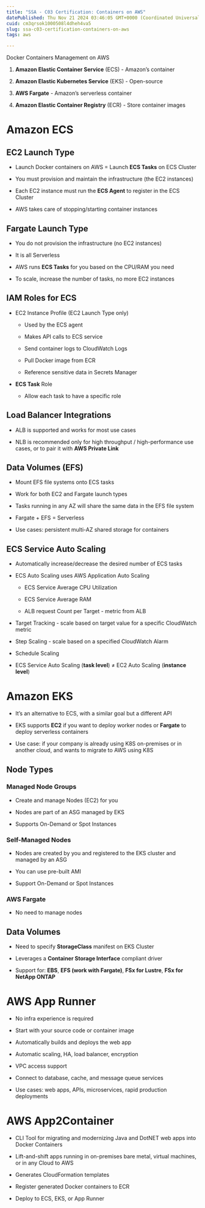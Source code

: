 ```yaml
---
title: "SSA - C03 Certification: Containers on AWS"
datePublished: Thu Nov 21 2024 03:46:05 GMT+0000 (Coordinated Universal Time)
cuid: cm3qrsok1000508l4dheh4va5
slug: ssa-c03-certification-containers-on-aws
tags: aws

---
```


Docker Containers Management on AWS

1. **Amazon Elastic Container Service** (ECS) - Amazon’s container
    
2. **Amazon Elastic Kubernetes Service** (EKS) - Open-source
    
3. **AWS Fargate** - Amazon’s serverless container
    
4. **Amazon Elastic Container Registry** (ECR) - Store container images
    

# Amazon ECS

## EC2 Launch Type

* Launch Docker containers on AWS = Launch **ECS Tasks** on ECS Cluster
    
* You must provision and maintain the infrastructure (the EC2 instances)
    
* Each EC2 instance must run the **ECS Agent** to register in the ECS Cluster
    
* AWS takes care of stopping/starting container instances
    

## Fargate Launch Type

* You do not provision the infrastructure (no EC2 instances)
    
* It is all Serverless
    
* AWS runs **ECS Tasks** for you based on the CPU/RAM you need
    
* To scale, increase the number of tasks, no more EC2 instances
    

## IAM Roles for ECS

* EC2 Instance Profile (EC2 Launch Type only)
    
    * Used by the ECS agent
        
    * Makes API calls to ECS service
        
    * Send container logs to CloudWatch Logs
        
    * Pull Docker image from ECR
        
    * Reference sensitive data in Secrets Manager
        
* **ECS Task** Role
    
    * Allow each task to have a specific role
        

## Load Balancer Integrations

* ALB is supported and works for most use cases
    
* NLB is recommended only for high throughput / high-performance use cases, or to pair it with **AWS Private Link**
    

## Data Volumes (EFS)

* Mount EFS file systems onto ECS tasks
    
* Work for both EC2 and Fargate launch types
    
* Tasks running in any AZ will share the same data in the EFS file system
    
* Fargate + EFS = Serverless
    
* Use cases: persistent multi-AZ shared storage for containers
    

## ECS Service Auto Scaling

* Automatically increase/decrease the desired number of ECS tasks
    
* ECS Auto Scaling uses AWS Application Auto Scaling
    
    * ECS Service Average CPU Utilization
        
    * ECS Service Average RAM
        
    * ALB request Count per Target - metric from ALB
        
* Target Tracking - scale based on target value for a specific CloudWatch metric
    
* Step Scaling - scale based on a specified CloudWatch Alarm
    
* Schedule Scaling
    
* ECS Service Auto Scaling (**task level**) ≠ EC2 Auto Scaling (**instance level**)
    

# Amazon EKS

* It’s an alternative to ECS, with a similar goal but a different API
    
* EKS supports **EC2** if you want to deploy worker nodes or **Fargate** to deploy serverless containers
    
* Use case: if your company is already using K8S on-premises or in another cloud, and wants to migrate to AWS using K8S
    

## Node Types

### Managed Node Groups

* Create and manage Nodes (EC2) for you
    
* Nodes are part of an ASG managed by EKS
    
* Supports On-Demand or Spot Instances
    

### Self-Managed Nodes

* Nodes are created by you and registered to the EKS cluster and managed by an ASG
    
* You can use pre-built AMI
    
* Support On-Demand or Spot Instances
    

### AWS Fargate

* No need to manage nodes
    

## Data Volumes

* Need to specify **StorageClass** manifest on EKS Cluster
    
* Leverages a **Container Storage Interface** compliant driver
    
* Support for: **EBS**, **EFS (work with Fargate)**, **FSx for Lustre**, **FSx for NetApp ONTAP**
    

# AWS App Runner

* No infra experience is required
    
* Start with your source code or container image
    
* Automatically builds and deploys the web app
    
* Automatic scaling, HA, load balancer, encryption
    
* VPC access support
    
* Connect to database, cache, and message queue services
    
* Use cases: web apps, APIs, microservices, rapid production deployments
    

# AWS App2Container

* CLI Tool for migrating and modernizing Java and DotNET web apps into Docker Containers
    
* Lift-and-shift apps running in on-premises bare metal, virtual machines, or in any Cloud to AWS
    
* Generates CloudFormation templates
    
* Register generated Docker containers to ECR
    
* Deploy to ECS, EKS, or App Runner